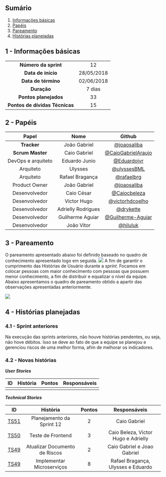 ## Sumário

1. [Informações básicas](#1---informações-básicas)
1. [Papéis](#2---papéis)
1. [Pareamento](#3---pareamento)
1. [Histórias planejadas](#4---histórias-planejadas)


## 1 - Informações básicas

| | |
|:--:|:--:|
|**Número da sprint**|12|
|**Data de início**|28/05/2018|
|**Data de término**|02/06/2018|
|**Duração**|7 dias|
|**Pontos planejados**|33|
|**Pontos de dívidas Técnicas**|15|

## 2 - Papéis

|Papel|Nome|Github|
|:---:|:--:|:--:|
|**Tracker**|João Gabriel|[@joaosaliba]()|
|**Scrum Master**|Caio Gabriel| [@CaioGabrielAraujo]()|
|DevOps e arquiteto|Eduardo Junio|[@Eduardojvr](https://github.com/Eduardojvr)|
|Arquiteto|Ulysses|[@ulyssesBML]()|
|Arquiteto|Rafael Bragança|[@rafaelbrg](https://github.com/rafaelbrg)|
|Product Owner|João Gabriel|[@joaosaliba]()|
|Desenvolvedor|Caio César|[@Caiocbeleza]()|
|Desenvolvedor|Victor Hugo|[@victorhdcoelho]()|
|Desenvolvedor|Adrielly Rodrigues|[@drykette]()|
|Desenvolvedor|Guilherme Aguiar|[@Guilherme-Aguiar]()|
|Desenvolvedor|João Vitor|[@hiluluk]()|

## 3 - Pareamento

O pareamento apresentado abaixo foi definido baseado no quadro de conhecimento apresentado logo em seguida.
<img src="{{site.baseurl}}/documentos/imagens/Sprint11/conhecimento_s11.png">
A fim de garantir o cumprimento das Histórias de Usuário durante a *sprint*. Focamos em colocar pessoas com maior conhecimento com pessoas que possuem menor conhecimento, a fim de distribuir e equalizar o nível da equipe. Abaixo apresentamos o quadro de pareamento obtido a apartir das observações apresentadas anteriormente.

<img src="{{site.baseurl}}/documentos/imagens/Sprint11/pareamento_s12.png">

## 4 - Histórias planejadas

### 4.1 - Sprint anteriores

Na execução das sprints anteriores, não houve histórias pendentes, ou seja, não hove débitos. Isso se deve ao fato de que a equipe se planejou e gerenciou riscos de uma melhor forma, afim de melhorar os indicadores.

### 4.2 - Novas histórias


  ***User Stories***

|ID|História|Pontos|Responsáveis|
|:-:|:-----:|:----:|:----------:|
|[]()|       |  |   |


  ***Technical Stories***

|ID|História|Pontos|Responsáveis|
|:-:|:-----:|:----:|:----------:|
|[TS51](https://github.com/fga-gpp-mds/2018.1_Gerencia_mais/issues/225)| Planejamento da Sprint 12| 2 | Caio Gabriel |
|[TS50](https://github.com/fga-gpp-mds/2018.1_Gerencia_mais/issues/221)| Teste de Frontend| 3 | Caio Beleza, Victor Hugo e Adrielly |
|[TS49](https://github.com/fga-gpp-mds/2018.1_Gerencia_mais/issues/219)| Atualizar Documento de Riscos | 2 | Caio Gabriel e Joao Gabriel |
|[TS49](https://github.com/fga-gpp-mds/2018.1_Gerencia_mais/issues/219)| Implementar Microserviços | 8 | Rafael Bragança, Ulysses e Eduardo |
